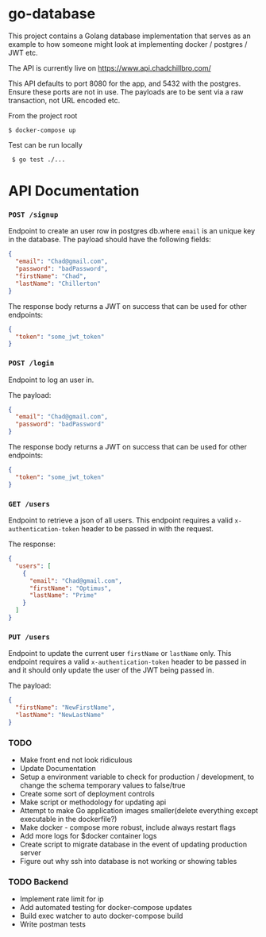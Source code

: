 # go-database
This project contains a Golang database implementation that serves as an example to how someone might look at implementing docker / postgres / JWT etc. 

The API is currently live on https://www.api.chadchillbro.com/ 

This API defaults to port 8080 for the app, and 5432 with the postgres. Ensure these ports are not in use.
The payloads are to be sent via a raw transaction, not URL encoded etc. 

From the project root

```$ docker-compose up```


Test can be run locally

``` $ go test ./...```





# API Documentation

### `POST /signup`
Endpoint to create an user row in postgres db.where `email` is an unique key in the database. The payload should have the following fields:

```json
{
  "email": "Chad@gmail.com",
  "password": "badPassword",
  "firstName": "Chad",
  "lastName": "Chillerton"
}
```

The response body returns a JWT on success that can be used for other endpoints:

```json
{
  "token": "some_jwt_token" 
}
```

### `POST /login` 

Endpoint to log an user in. 

The payload:

```json
{
  "email": "Chad@gmail.com",
  "password": "badPassword"
}
```

The response body returns a JWT on success that can be used for other endpoints:

```json
{
  "token": "some_jwt_token"
}
```

### `GET /users`
Endpoint to retrieve a json of all users. This endpoint requires a valid `x-authentication-token` header to be passed in with the request.

The response:
```json
{
  "users": [
    {
      "email": "Chad@gmail.com",
      "firstName": "Optimus",
      "lastName": "Prime"
    }
  ]
}
```

### `PUT /users`
Endpoint to update the current user `firstName` or `lastName` only. This endpoint requires a valid `x-authentication-token` header to be passed in and it should only update the user of the JWT being passed in. 

The payload:

```json
{
  "firstName": "NewFirstName",
  "lastName": "NewLastName"
}
```



### TODO 
- Make front end not look ridiculous
- Update Documentation
- Setup a environment variable to check for production / development, to change the schema temporary values to false/true
- Create some sort of deployment controls
- Make script or methodology for updating api
- Attempt to make Go application images smaller(delete everything except executable in the dockerfile?)
- Make docker - compose more robust, include always restart flags
- Add more logs for $docker container logs
- Create script to migrate database in the event of updating production server
- Figure out why ssh into database is not working or showing tables





### TODO Backend

- Implement rate limit for ip
- Add automated testing for docker-compose updates
- Build exec watcher to auto docker-compose build
- Write postman tests


